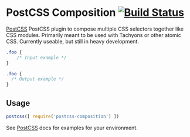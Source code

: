 # PostCSS Composition [![Build Status][ci-img]][ci]

[PostCSS] PostCSS plugin to compose multiple CSS selectors together like CSS modules.
Primarily meant to be used with Tachyons or other atomic CSS. Currently useable, but
still in heavy development.

[PostCSS]: https://github.com/postcss/postcss
[ci-img]:  https://travis-ci.org/fenstamaker/postcss-composition.svg
[ci]:      https://travis-ci.org/fenstamaker/postcss-composition

```css
.foo {
    /* Input example */
}
```

```css
.foo {
  /* Output example */
}
```

## Usage

```js
postcss([ require('postcss-composition') ])
```

See [PostCSS] docs for examples for your environment.
